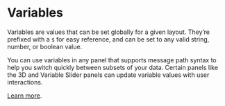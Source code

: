 # Variables

Variables are values that can be set globally for a given layout. They’re prefixed with a `$` for easy reference, and can be set to any valid string, number, or boolean value.

You can use variables in any panel that supports message path syntax to help you switch quickly between subsets of your data. Certain panels like the 3D and Variable Slider panels can update variable values with user interactions.

[Learn more](https://foxglove.dev/docs/app-concepts/variables).
